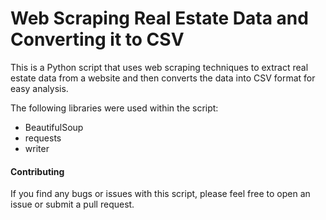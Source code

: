 # Web Scraping Real Estate Data and Converting it to CSV

This is a Python script that uses web scraping techniques to extract real estate data from a website and then converts the data into CSV format for easy analysis.

The following libraries were used within the script:
- BeautifulSoup
- requests
- writer

#### Contributing
If you find any bugs or issues with this script, please feel free to open an issue or submit a pull request.
